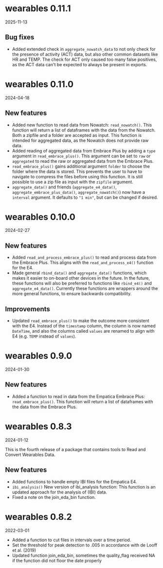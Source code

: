 # wearables 0.11.1
2025-11-13

## Bug fixes
* Added extended check in `aggregate_nowatch_data` to not only check for the presence of activity (ACT) data, but also other common datasets like HR and TEMP. The check for ACT only caused too many false positives, as the ACT data can't be expected to always be present in exports.

# wearables 0.11.0
2024-04-18

## New features
* Added new function to read data from Nowatch: `read_nowatch()`. This function will return a list of dataframes with the data from the Nowatch. Both a zipfile and a folder are accepted as input. This function is intended for aggregated data, as the Nowatch does not provide raw data.
* Added reading of aggregated data from Embrace Plus by adding a `type` argument in `read_embrace_plus()`. This argument can be set to `raw` or `aggregated` to read the raw or aggregated data from the Embrace Plus.
* `read_embrace_plus()` gains additional argument `folder` to choose the folder where the data is stored. This prevents the user to have to navigate to compress the files before using this function. It is still possible to use a zip file as input with the `zipfile` argument.
* `aggregate_data()` and friends (`aggregate_e4_data()`, `aggregate_embrace_plus_data()`, `aggregate_nowatch()`) now have a `interval` argument. It defaults to `"1 min"`, but can be changed if desired.

# wearables 0.10.0
2024-02-27

## New features
* Added `read_and_process_embrace_plus()` to read and process data from the Embrace Plus. This aligns with the `read_and_process_e4()` function for the E4.
* Made general `rbind_data()` and `aggregate_data()` functions, which makes it easier to on-board other devices in the future. In the future, these functions will also be preferred to functions like `rbind_e4()` and `aggregate_e4_data()`. Currently these functions are wrappers around the more general functions, to ensure backwards compatibility.

## Improvements
* Updated `read_embrace_plus()` to make the outcome more consistent with the E4. Instead of the `timestamp` column, the column is now named `DateTime`, and also the columns called `values` are renamed to align with E4 (e.g. `TEMP` instead of `values`).

# wearables 0.9.0
2024-01-30

## New features
* Added a function to read in data from the Empatica Embrace Plus: `read_embrace_plus()`. This function will return a list of dataframes with the data from the Embrace Plus.

# wearables 0.8.3
2024-01-12

This is the fourth release of a package that contains tools to Read and Convert Wearables Data.

## New features 
* Added functions to handle empty IBI files for the Empatica E4.
* `ibi_analysis()` New version of ibi_analysis function: This function is an updated approach for the analysis of (IBI) data.
* Fixed a note on the join_eda_bin function.

# wearables 0.8.2
2022-03-01

* Added a function to cut files in intervals over a time period. 
* Set the threshold for peak detection to .005 in accordance with de Looff et al. (2019)
* Updated function join_eda_bin, sometimes the quality_flag received NA if the function
did not floor the date properly